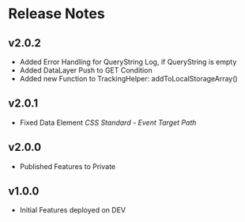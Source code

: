 # Release Notes
## v2.0.2
- Added Error Handling for QueryString Log, if QueryString is empty
- Added DataLayer Push to GET Condition
- Added new Function to TrackingHelper: addToLocalStorageArray()
## v2.0.1
- Fixed Data Element *CSS Standard - Event Target Path*
## v2.0.0
- Published Features to Private
## v1.0.0
- Initial Features deployed on DEV
